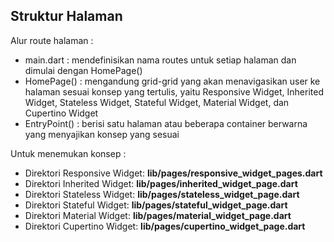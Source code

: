## Struktur Halaman
Alur route halaman : 
- main.dart : mendefinisikan nama routes untuk setiap halaman dan dimulai dengan HomePage()
- HomePage() : mengandung grid-grid yang akan menavigasikan user ke halaman sesuai konsep yang tertulis, yaitu Responsive Widget, Inherited Widget, Stateless Widget, Stateful Widget, Material Widget, dan Cupertino Widget
- EntryPoint() : berisi satu halaman atau beberapa container berwarna yang menyajikan konsep yang sesuai

Untuk menemukan konsep : 
- Direktori Responsive Widget: **lib/pages/responsive_widget_pages.dart**
- Direktori Inherited Widget: **lib/pages/inherited_widget_page.dart**
- Direktori Stateless Widget: **lib/pages/stateless_widget_page.dart**
- Direktori Stateful Widget: **lib/pages/stateful_widget_page.dart**
- Direktori Material Widget: **lib/pages/material_widget_page.dart**
- Direktori Cupertino Widget: **lib/pages/cupertino_widget_page.dart**